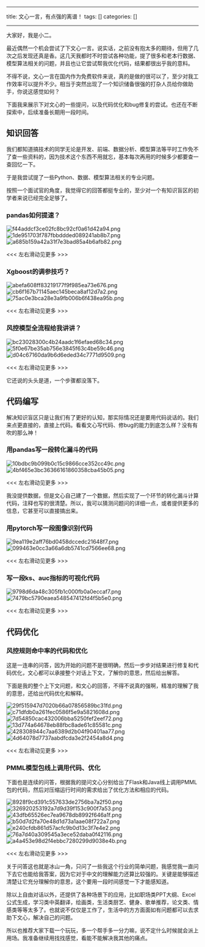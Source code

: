 
--- 
title:  文心一言，有点强的离谱！ 
tags: []
categories: [] 

---
大家好，我是小二。

最近偶然一个机会尝试了下文心一言。说实话，之前没有抱太多的期待，但用了几次之后发现还真是香。这几天我都时不时尝试各种功能，提了很多和老本行数据、模型算法相关的问题，并且也让它尝试帮我优化代码，结果都很出乎我的意料。

不得不说，文心一言在国内作为免费软件来说，真的是做的很可以了，至少对我工作效率可以提升不少。相当于突然出现了一个知识储备很强的打杂人员给你做助手，你说这感觉如何？

下面我来展示下对文心的一些提问，以及代码优化和bug修复的尝试。也还在不断探索中，后续准备长期用一段时间。

## 知识回答

我们都知道搞技术的同学无论是开发、前端、数据分析、模型算法等平时工作免不了查一些资料的，因为技术这个东西不用就忘，基本每次再用的时候多少都要查一查回忆一下。

于是我尝试提了一些Python、数据、模型算法相关的专业问题。

按照一个面试官的角度，我觉得它的回答都挺专业的，至少对一个有知识盲区的初学者来说已经完全足够了。

### pandas如何提速？

<img src="https://img-blog.csdnimg.cn/img_convert/f44addcf3ce02fc8bc92cf0a61d42a94.png" alt="f44addcf3ce02fc8bc92cf0a61d42a94.png"><img src="https://img-blog.csdnimg.cn/img_convert/1de951703f787fbbddded089241ab8b7.png" alt="1de951703f787fbbddded089241ab8b7.png"><img src="https://img-blog.csdnimg.cn/img_convert/a685b159a42a31f7e3bad85a4b6afb82.png" alt="a685b159a42a31f7e3bad85a4b6afb82.png">

&lt;&lt;&lt; 左右滑动见更多 &gt;&gt;&gt;

### Xgboost的调参技巧？

<img src="https://img-blog.csdnimg.cn/img_convert/abefa608ff83219177f9f985ea73e676.png" alt="abefa608ff83219177f9f985ea73e676.png"><img src="https://img-blog.csdnimg.cn/img_convert/cb6f167b71145aec145beca8af12d7a2.png" alt="cb6f167b71145aec145beca8af12d7a2.png"><img src="https://img-blog.csdnimg.cn/img_convert/75ac0e3bca28e3a9fb006b6f438ea95b.png" alt="75ac0e3bca28e3a9fb006b6f438ea95b.png">

&lt;&lt;&lt; 左右滑动见更多 &gt;&gt;&gt;

### 风控模型全流程给我讲讲？

<img src="https://img-blog.csdnimg.cn/img_convert/bc23028300c4b24aadc1f6efaed68c34.png" alt="bc23028300c4b24aadc1f6efaed68c34.png"><img src="https://img-blog.csdnimg.cn/img_convert/5f0e67be35ab756e3845f63c4be59c46.png" alt="5f0e67be35ab756e3845f63c4be59c46.png"><img src="https://img-blog.csdnimg.cn/img_convert/d04c67160da9b6d6eded34c7771d9509.png" alt="d04c67160da9b6d6eded34c7771d9509.png">

&lt;&lt;&lt; 左右滑动见更多 &gt;&gt;&gt;

它还说的头头是道，一个步骤都没落下。

## 代码编写

解决知识盲区只是让我们有了更好的认知，那实际情况还是要用代码说话的。我们来点更直接的，直接上代码。看看文心写代码、修bug的能力到底怎么样？没有有吹的那么神！

### 用pandas写一段转化漏斗的代码

<img src="https://img-blog.csdnimg.cn/img_convert/10bdbc9b099b0c15c9866cce352cc49c.png" alt="10bdbc9b099b0c15c9866cce352cc49c.png"><img src="https://img-blog.csdnimg.cn/img_convert/4bf465e3bc36366161860358cba45b05.png" alt="4bf465e3bc36366161860358cba45b05.png">

&lt;&lt;&lt; 左右滑动见更多 &gt;&gt;&gt;

我没提供数据，但是文心自己建了一个数据，然后实现了一个环节的转化漏斗计算代码，注释也写的很清楚。所以，我可以猜测问题问的详细一点，或者提供更多的信息，它甚至可以直接搞出来。

### 用pytorch写一段图像识别代码

<img src="https://img-blog.csdnimg.cn/img_convert/9ea119e2aff76bd0458dccedc21648f7.png" alt="9ea119e2aff76bd0458dccedc21648f7.png"><img src="https://img-blog.csdnimg.cn/img_convert/099463e0cc3a66a6db5741cd7566ee68.png" alt="099463e0cc3a66a6db5741cd7566ee68.png">

&lt;&lt;&lt; 左右滑动见更多 &gt;&gt;&gt;

### 写一段ks、auc指标的可视化代码

<img src="https://img-blog.csdnimg.cn/img_convert/9798d6da48c305fb1c000fb0a0eccaf7.png" alt="9798d6da48c305fb1c000fb0a0eccaf7.png"><img src="https://img-blog.csdnimg.cn/img_convert/7479bc5790eaea548547412fd4f5b5e0.png" alt="7479bc5790eaea548547412fd4f5b5e0.png">

&lt;&lt;&lt; 左右滑动见更多 &gt;&gt;&gt;

## 代码优化

### 风控规则命中率的代码和优化

这是一连串的问答，因为开始的问题不是很明确，然后一步步对结果进行修复和代码优化，文心都可以承接整个对话上下文，了解你的意思，然后给出解答。

下面是我的整个上下文问题，和文心的回答，不得不说真的强啊，精准的理解了我的意思，还给出代码优化和解释。

<img src="https://img-blog.csdnimg.cn/img_convert/29f515947d7020b66a07856589bc31fd.png" alt="29f515947d7020b66a07856589bc31fd.png"><img src="https://img-blog.csdnimg.cn/img_convert/c71dfdb0a261fec0586f5e9a5821608d.png" alt="c71dfdb0a261fec0586f5e9a5821608d.png"><img src="https://img-blog.csdnimg.cn/img_convert/7d54850cac432006bba5250fef2eef72.png" alt="7d54850cac432006bba5250fef2eef72.png"><img src="https://img-blog.csdnimg.cn/img_convert/13d774a64678eb88fbc8ade61c85581c.png" alt="13d774a64678eb88fbc8ade61c85581c.png"><img src="https://img-blog.csdnimg.cn/img_convert/428308944c7aa6389d2b04f90401aa77.png" alt="428308944c7aa6389d2b04f90401aa77.png"><img src="https://img-blog.csdnimg.cn/img_convert/4d64078d7737aabdfcda3e2f2454a8d4.png" alt="4d64078d7737aabdfcda3e2f2454a8d4.png">

&lt;&lt;&lt; 左右滑动见更多 &gt;&gt;&gt;

### PMML模型包线上调用代码、优化

下面也是连续的问答，根据我的提问文心分别给出了Flask和Java线上调用PMML包的代码，然后对压缩运行时间的需求给出了优化方法和相应的代码。

<img src="https://img-blog.csdnimg.cn/img_convert/8928f9cd391c557633de2756ba7a2f50.png" alt="8928f9cd391c557633de2756ba7a2f50.png"><img src="https://img-blog.csdnimg.cn/img_convert/326920253192a7d9d39f153c900f7a53.png" alt="326920253192a7d9d39f153c900f7a53.png"><img src="https://img-blog.csdnimg.cn/img_convert/43dfb65526ec7ea9678db8992f646a1f.png" alt="43dfb65526ec7ea9678db8992f646a1f.png"><img src="https://img-blog.csdnimg.cn/img_convert/b50d7d2fa70e48d1d73a1aae08f722a7.png" alt="b50d7d2fa70e48d1d73a1aae08f722a7.png"><img src="https://img-blog.csdnimg.cn/img_convert/e240cfdb861d57acfc9b0d13c3f7e4e2.png" alt="e240cfdb861d57acfc9b0d13c3f7e4e2.png"><img src="https://img-blog.csdnimg.cn/img_convert/76a7d40a309545a3ece52daba0f42116.png" alt="76a7d40a309545a3ece52daba0f42116.png"><img src="https://img-blog.csdnimg.cn/img_convert/a4a453e98d2f4ebbc7280299d9038e4b.png" alt="a4a453e98d2f4ebbc7280299d9038e4b.png">

&lt;&lt;&lt; 左右滑动见更多 &gt;&gt;&gt;

关于问答这也就是冰山一角，只问了一些我这个行业的简单问题，我感觉我一直问下去它也能给我答案，因为它对于中文的理解能力还算比较强的。关键是能够描述清楚让它充分理解你的意思，这个要用一段时间感觉一下才能感知道。

除以上自由对话以外，还提供了各种场景下的应用，比如职场类PPT大纲、Excel公式生成，学习类中英翻译，绘画类，生活类厨艺、健身、歌单推荐，论文类、情感类等等太多了。也就说不仅仅是工作了，生活中的方方面面如有问题都可以去求助下文心，解决自己的问题。

所以也推荐大家下载一个玩玩，多一个帮手多一分力嘛，说不定什么时候就会派上用场。我准备继续用找找感觉，看能不能解决我其他的痛点。
